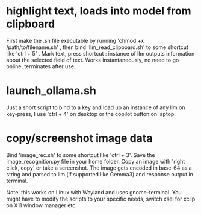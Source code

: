 # highlight text, loads into model from clipboard
First make the .sh file executable by running 'chmod +x /path/to/filename.sh' , then bind 'llm_read_clipboard.sh' to some shortcut like 'ctrl + 5' .  Mark text, press shortcut : instance of llm outputs information about the selected field of text.  Works instantaneously, no need to go online, terminates after use.

# launch_ollama.sh
Just a short script to bind to a key and load up an instance of any llm on key-press, I use 'ctrl + 4' on desktop or the copilot button on laptop.

# copy/screenshot image data
Bind 'image_rec.sh' to some shortcut like 'ctrl + 3'. Save the image_recognition.py file in your home folder. Copy an image with 'right click, copy' or take a screenshot. The image gets encoded in base-64 as a string and parsed to llm (if supported like Gemma3) and response output in terminal.

Note: this works on Linux with Wayland and uses gnome-terminal. 
You might have to modify the scripts to your specific needs, switch xsel for xclip on X11 window manager etc.
